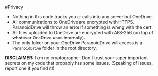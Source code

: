 #Privacy

- Nothing in this code tracks you or calls into any server but OneDrive.
- All communications to OneDrive are encrypted with HTTPS. ParanoidDrive will throw an error if something is wrong with the cert.
- All files uploaded to OneDrive are encrypted with AES-256 (on top of whatever OneDrive uses internally).
- The only folder on your OneDrive ParanoidDrive will access is a `ParanoidDrive` folder in the root directory.

**DISCLAIMER:** I am no cryptographer. Don't trust your super important secrets on my code that probably has some issues. (Speaking of issues, report one if you find it!)
